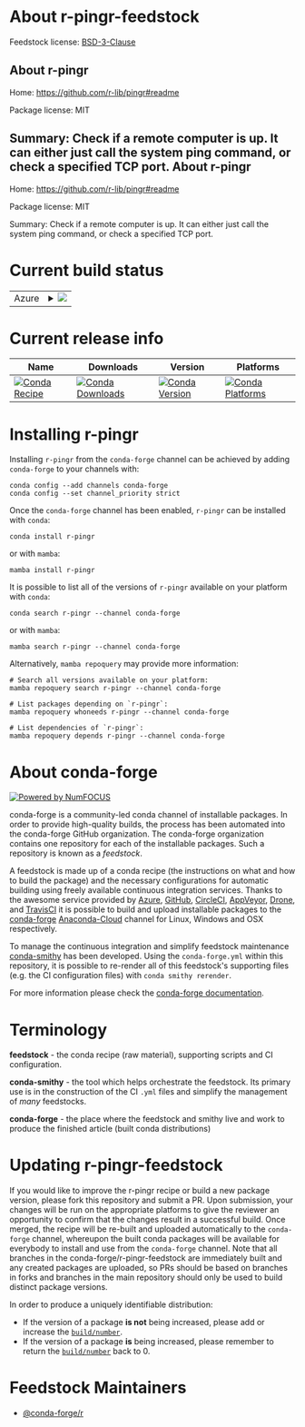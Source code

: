 About r-pingr-feedstock
=======================

Feedstock license: [BSD-3-Clause](https://github.com/conda-forge/r-pingr-feedstock/blob/main/LICENSE.txt)

About r-pingr
-------------

Home: https://github.com/r-lib/pingr#readme

Package license: MIT

Summary: Check if a remote computer is up. It can either just call the system ping command, or check a specified TCP port.
About r-pingr
-------------

Home: https://github.com/r-lib/pingr#readme

Package license: MIT

Summary: Check if a remote computer is up. It can either just call the system ping command, or check a specified TCP port.

Current build status
====================


<table>
    
  <tr>
    <td>Azure</td>
    <td>
      <details>
        <summary>
          <a href="https://dev.azure.com/conda-forge/feedstock-builds/_build/latest?definitionId=1440&branchName=main">
            <img src="https://dev.azure.com/conda-forge/feedstock-builds/_apis/build/status/r-pingr-feedstock?branchName=main">
          </a>
        </summary>
        <table>
          <thead><tr><th>Variant</th><th>Status</th></tr></thead>
          <tbody><tr>
              <td>linux_64_r_base4.2</td>
              <td>
                <a href="https://dev.azure.com/conda-forge/feedstock-builds/_build/latest?definitionId=1440&branchName=main">
                  <img src="https://dev.azure.com/conda-forge/feedstock-builds/_apis/build/status/r-pingr-feedstock?branchName=main&jobName=linux&configuration=linux%20linux_64_r_base4.2" alt="variant">
                </a>
              </td>
            </tr><tr>
              <td>linux_64_r_base4.3</td>
              <td>
                <a href="https://dev.azure.com/conda-forge/feedstock-builds/_build/latest?definitionId=1440&branchName=main">
                  <img src="https://dev.azure.com/conda-forge/feedstock-builds/_apis/build/status/r-pingr-feedstock?branchName=main&jobName=linux&configuration=linux%20linux_64_r_base4.3" alt="variant">
                </a>
              </td>
            </tr><tr>
              <td>osx_64_r_base4.2</td>
              <td>
                <a href="https://dev.azure.com/conda-forge/feedstock-builds/_build/latest?definitionId=1440&branchName=main">
                  <img src="https://dev.azure.com/conda-forge/feedstock-builds/_apis/build/status/r-pingr-feedstock?branchName=main&jobName=osx&configuration=osx%20osx_64_r_base4.2" alt="variant">
                </a>
              </td>
            </tr><tr>
              <td>osx_64_r_base4.3</td>
              <td>
                <a href="https://dev.azure.com/conda-forge/feedstock-builds/_build/latest?definitionId=1440&branchName=main">
                  <img src="https://dev.azure.com/conda-forge/feedstock-builds/_apis/build/status/r-pingr-feedstock?branchName=main&jobName=osx&configuration=osx%20osx_64_r_base4.3" alt="variant">
                </a>
              </td>
            </tr><tr>
              <td>osx_arm64_r_base4.2</td>
              <td>
                <a href="https://dev.azure.com/conda-forge/feedstock-builds/_build/latest?definitionId=1440&branchName=main">
                  <img src="https://dev.azure.com/conda-forge/feedstock-builds/_apis/build/status/r-pingr-feedstock?branchName=main&jobName=osx&configuration=osx%20osx_arm64_r_base4.2" alt="variant">
                </a>
              </td>
            </tr><tr>
              <td>osx_arm64_r_base4.3</td>
              <td>
                <a href="https://dev.azure.com/conda-forge/feedstock-builds/_build/latest?definitionId=1440&branchName=main">
                  <img src="https://dev.azure.com/conda-forge/feedstock-builds/_apis/build/status/r-pingr-feedstock?branchName=main&jobName=osx&configuration=osx%20osx_arm64_r_base4.3" alt="variant">
                </a>
              </td>
            </tr><tr>
              <td>win_64</td>
              <td>
                <a href="https://dev.azure.com/conda-forge/feedstock-builds/_build/latest?definitionId=1440&branchName=main">
                  <img src="https://dev.azure.com/conda-forge/feedstock-builds/_apis/build/status/r-pingr-feedstock?branchName=main&jobName=win&configuration=win%20win_64_" alt="variant">
                </a>
              </td>
            </tr>
          </tbody>
        </table>
      </details>
    </td>
  </tr>
</table>

Current release info
====================

| Name | Downloads | Version | Platforms |
| --- | --- | --- | --- |
| [![Conda Recipe](https://img.shields.io/badge/recipe-r--pingr-green.svg)](https://anaconda.org/conda-forge/r-pingr) | [![Conda Downloads](https://img.shields.io/conda/dn/conda-forge/r-pingr.svg)](https://anaconda.org/conda-forge/r-pingr) | [![Conda Version](https://img.shields.io/conda/vn/conda-forge/r-pingr.svg)](https://anaconda.org/conda-forge/r-pingr) | [![Conda Platforms](https://img.shields.io/conda/pn/conda-forge/r-pingr.svg)](https://anaconda.org/conda-forge/r-pingr) |

Installing r-pingr
==================

Installing `r-pingr` from the `conda-forge` channel can be achieved by adding `conda-forge` to your channels with:

```
conda config --add channels conda-forge
conda config --set channel_priority strict
```

Once the `conda-forge` channel has been enabled, `r-pingr` can be installed with `conda`:

```
conda install r-pingr
```

or with `mamba`:

```
mamba install r-pingr
```

It is possible to list all of the versions of `r-pingr` available on your platform with `conda`:

```
conda search r-pingr --channel conda-forge
```

or with `mamba`:

```
mamba search r-pingr --channel conda-forge
```

Alternatively, `mamba repoquery` may provide more information:

```
# Search all versions available on your platform:
mamba repoquery search r-pingr --channel conda-forge

# List packages depending on `r-pingr`:
mamba repoquery whoneeds r-pingr --channel conda-forge

# List dependencies of `r-pingr`:
mamba repoquery depends r-pingr --channel conda-forge
```


About conda-forge
=================

[![Powered by
NumFOCUS](https://img.shields.io/badge/powered%20by-NumFOCUS-orange.svg?style=flat&colorA=E1523D&colorB=007D8A)](https://numfocus.org)

conda-forge is a community-led conda channel of installable packages.
In order to provide high-quality builds, the process has been automated into the
conda-forge GitHub organization. The conda-forge organization contains one repository
for each of the installable packages. Such a repository is known as a *feedstock*.

A feedstock is made up of a conda recipe (the instructions on what and how to build
the package) and the necessary configurations for automatic building using freely
available continuous integration services. Thanks to the awesome service provided by
[Azure](https://azure.microsoft.com/en-us/services/devops/), [GitHub](https://github.com/),
[CircleCI](https://circleci.com/), [AppVeyor](https://www.appveyor.com/),
[Drone](https://cloud.drone.io/welcome), and [TravisCI](https://travis-ci.com/)
it is possible to build and upload installable packages to the
[conda-forge](https://anaconda.org/conda-forge) [Anaconda-Cloud](https://anaconda.org/)
channel for Linux, Windows and OSX respectively.

To manage the continuous integration and simplify feedstock maintenance
[conda-smithy](https://github.com/conda-forge/conda-smithy) has been developed.
Using the ``conda-forge.yml`` within this repository, it is possible to re-render all of
this feedstock's supporting files (e.g. the CI configuration files) with ``conda smithy rerender``.

For more information please check the [conda-forge documentation](https://conda-forge.org/docs/).

Terminology
===========

**feedstock** - the conda recipe (raw material), supporting scripts and CI configuration.

**conda-smithy** - the tool which helps orchestrate the feedstock.
                   Its primary use is in the construction of the CI ``.yml`` files
                   and simplify the management of *many* feedstocks.

**conda-forge** - the place where the feedstock and smithy live and work to
                  produce the finished article (built conda distributions)


Updating r-pingr-feedstock
==========================

If you would like to improve the r-pingr recipe or build a new
package version, please fork this repository and submit a PR. Upon submission,
your changes will be run on the appropriate platforms to give the reviewer an
opportunity to confirm that the changes result in a successful build. Once
merged, the recipe will be re-built and uploaded automatically to the
`conda-forge` channel, whereupon the built conda packages will be available for
everybody to install and use from the `conda-forge` channel.
Note that all branches in the conda-forge/r-pingr-feedstock are
immediately built and any created packages are uploaded, so PRs should be based
on branches in forks and branches in the main repository should only be used to
build distinct package versions.

In order to produce a uniquely identifiable distribution:
 * If the version of a package **is not** being increased, please add or increase
   the [``build/number``](https://docs.conda.io/projects/conda-build/en/latest/resources/define-metadata.html#build-number-and-string).
 * If the version of a package **is** being increased, please remember to return
   the [``build/number``](https://docs.conda.io/projects/conda-build/en/latest/resources/define-metadata.html#build-number-and-string)
   back to 0.

Feedstock Maintainers
=====================

* [@conda-forge/r](https://github.com/conda-forge/r/)

